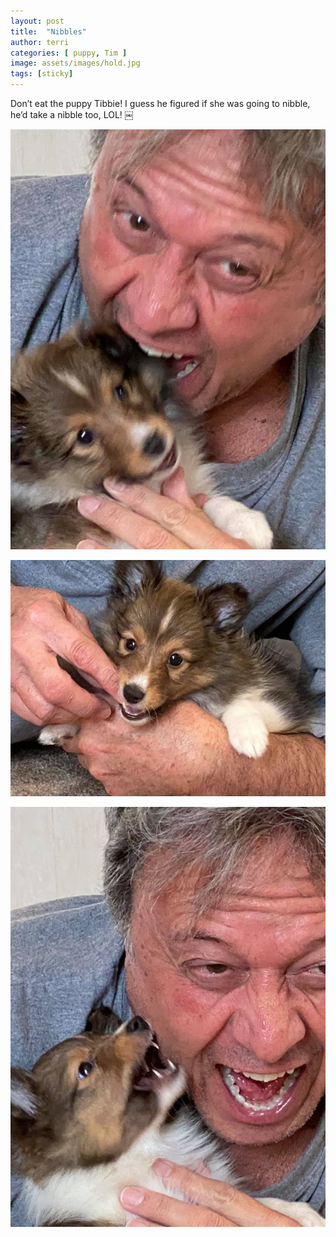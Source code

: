 ```yaml
---
layout: post
title:  "Nibbles"
author: terri
categories: [ puppy, Tim ]
image: assets/images/hold.jpg
tags: [sticky]
---
```


Don’t eat the puppy Tibbie! I guess he figured if she was going to nibble, he’d take a nibble too, LOL! ￼

![Ear Bite](/assets/images/earbite.jpg)

![Finger Bite](/assets/images/fingerbite.jpg)

![Face Bite](/assets/images/facebite.jpg)